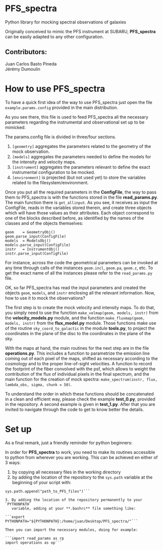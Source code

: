 # PFS_spectra
Python library for mocking spectral observations of galaxies

Originally conceived to mimic the PFS instrument at SUBARU,
**PFS_spectra** can be easily adapted to any other configuration.   


## Contributors:  
Juan Carlos Basto Pineda  
Jérémy Dumoulin


# How to use PFS_spectra

To have a quick first idea of the way to use PFS_spectra just open the file
`example.params.config` provided in the main distribution.

As you see there, this file is used to feed PFS_spectra all the necessary
parameters regarding the instrumental and observational set up to be mimicked.

The params.config file is divided in three/four sections.

1. `[geometry]` aggregates the parameters related to the geometry of the
mock observation.
2. `[models]` aggregates the parameters needed to define the models for the
intensity and velocity maps.
3. `[instrument]` aggregates the parameters relevant to define the exact
instrumental configuration to be mocked.
4. `[environment]` is projected (but not used yet) to store the variables
related to the filesystem/environment.

Once you put all the required parameters in the **ConfigFile**, the way to pass
them to PFS_spectra is with the functions stored in the file **read_params.py**.
The main function there is `get_allinput`. As you see, it receives as input the
ConfigFile, reads in the variables stored therein, and create three objects
which will have those values as their attributes. Each object correspond to
one of the blocks described before, as identified by the names of the classes
and of the objects themselves:

```
geom    = GeometryObj()
geom.parse_input(ConfigFile)
models  = ModelsObj()
models.parse_input(ConfigFile)
instr   = InstrumentObj()
instr.parse_input(ConfigFile)
```

For instance, across the code the geometrical parameters can be invoked at
any time through calls of the instances `geom.incl`, `geom.pa`, `geom.z`, etc. To get
the exact name of all the instances please refer to the `read_params.py` file.

OK, so far PFS_spectra has read the input parameters and created the objects
`geom`, `models`, and `instr` enclosing all the relevant information. Now, how to use
it to mock the observations?

The first step is to create the mock velocity and intensity maps. To do that,
you simply need to use the function `make_velmap(geom, models, instr)` from the
**velocity_models.py** module, and the function `make_fluxmap(geom, models, instr)`
from the **flux_model.py** module. Those functions make use of the routine
`sky_coord_to_galactic` in the module **tools.py**, to project the coordinates in the
plane of the disc to the coordinates in the plane of the sky.

With the maps at hand, the main routines for the next step are in the file
**operations.py**. This includes a function to parametrize the emission line coming
out of each pixel of the maps, shifted as necessary according to the cosmology
and to the proper line-of-sight velocities. A function to record the footprint
of the fiber convolved with the psf, which allows to weight the contribution 
of the flux of individual pixels
in the final spectrum, and the main function for the creation of mock spectra:
`make_spectrum(instr, flux, lambda_obs, sigma, chunk = 50)`.

To understand the order in which these functions should be concatenated in a
clean and efficient way, please check the example **test_0.py**, provided in the
repository. A second example is given in **test_1.py**. After that you are invited
to navigate through the code to get to know better the details.


# Set up

As a final remark, just a friendly reminder for python beginners:  

In order for
**PFS_spectra** to work, you need to make its routines accessible to python from
wherever you are working. This can be achieved en either of 3 ways:

1. by copying all necessary files in the working directory
2. by adding the location of the repository to the `sys.path` variable at the
   beginning of your script with:

```import sys
sys.path.append("path_to_PFS_files")```

3. By adding the location of the repository permanently to your `PYTHONPATH`
   variable, adding at your **.bashrc** file something like:

```export PYTHONPATH="${PYTHONPATH}:/home/juan/Desktop/PFS_spectra/"```

Then you can import the necessary modules, doing for example:

```import read_params as rp
import operations as op```




